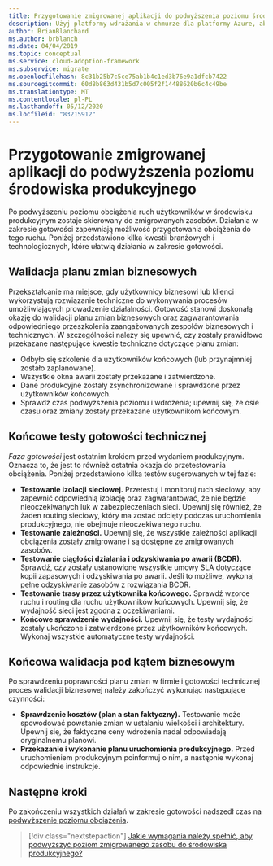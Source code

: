 ```yaml
---
title: Przygotowanie zmigrowanej aplikacji do podwyższenia poziomu środowiska produkcyjnego
description: Użyj platformy wdrażania w chmurze dla platformy Azure, aby poznać sprawdzanie poprawności, która dotyczy przygotowania zmigrowanej aplikacji do podwyższania poziomu produkcji.
author: BrianBlanchard
ms.author: brblanch
ms.date: 04/04/2019
ms.topic: conceptual
ms.service: cloud-adoption-framework
ms.subservice: migrate
ms.openlocfilehash: 8c31b25b7c5ce75ab1b4c1ed3b76e9a1dfcb7422
ms.sourcegitcommit: 60d8b863d431b5d7c005f2f14488620b6c4c49be
ms.translationtype: MT
ms.contentlocale: pl-PL
ms.lasthandoff: 05/12/2020
ms.locfileid: "83215912"
---
```

# <a name="prepare-a-migrated-application-for-production-promotion"></a>Przygotowanie zmigrowanej aplikacji do podwyższenia poziomu środowiska produkcyjnego

Po podwyższeniu poziomu obciążenia ruch użytkowników w środowisku produkcyjnym zostaje skierowany do zmigrowanych zasobów. Działania w zakresie gotowości zapewniają możliwość przygotowania obciążenia do tego ruchu. Poniżej przedstawiono kilka kwestii branżowych i technologicznych, które ułatwią działania w zakresie gotowości.

## <a name="validate-the-business-change-plan"></a>Walidacja planu zmian biznesowych

Przekształcanie ma miejsce, gdy użytkownicy biznesowi lub klienci wykorzystują rozwiązanie techniczne do wykonywania procesów umożliwiających prowadzenie działalności. Gotowość stanowi doskonałą okazję do walidacji [planu zmian biznesowych](./business-change-plan.md) oraz zagwarantowania odpowiedniego przeszkolenia zaangażowanych zespołów biznesowych i technicznych. W szczególności należy się upewnić, czy zostały prawidłowo przekazane następujące kwestie techniczne dotyczące planu zmian:

- Odbyło się szkolenie dla użytkowników końcowych (lub przynajmniej zostało zaplanowane).
- Wszystkie okna awarii zostały przekazane i zatwierdzone.
- Dane produkcyjne zostały zsynchronizowane i sprawdzone przez użytkowników końcowych.
- Sprawdź czas podwyższenia poziomu i wdrożenia; upewnij się, że osie czasu oraz zmiany zostały przekazane użytkownikom końcowym.

## <a name="final-technical-readiness-tests"></a>Końcowe testy gotowości technicznej

_Faza gotowości_ jest ostatnim krokiem przed wydaniem produkcyjnym. Oznacza to, że jest to również ostatnia okazja do przetestowania obciążenia. Poniżej przedstawiono kilka testów sugerowanych w tej fazie:

- **Testowanie izolacji sieciowej.** Przetestuj i monitoruj ruch sieciowy, aby zapewnić odpowiednią izolację oraz zagwarantować, że nie będzie nieoczekiwanych luk w zabezpieczeniach sieci. Upewnij się również, że żaden routing sieciowy, który ma zostać odcięty podczas uruchomienia produkcyjnego, nie obejmuje nieoczekiwanego ruchu.
- **Testowanie zależności.** Upewnij się, że wszystkie zależności aplikacji obciążenia zostały zmigrowane i są dostępne ze zmigrowanych zasobów.
- **Testowanie ciągłości działania i odzyskiwania po awarii (BCDR).** Sprawdź, czy zostały ustanowione wszystkie umowy SLA dotyczące kopii zapasowych i odzyskiwania po awarii. Jeśli to możliwe, wykonaj pełne odzyskiwanie zasobów z rozwiązania BCDR.
- **Testowanie trasy przez użytkownika końcowego.** Sprawdź wzorce ruchu i routing dla ruchu użytkowników końcowych. Upewnij się, że wydajność sieci jest zgodna z oczekiwaniami.
- **Końcowe sprawdzenie wydajności.** Upewnij się, że testy wydajności zostały ukończone i zatwierdzone przez użytkowników końcowych. Wykonaj wszystkie automatyczne testy wydajności.

## <a name="final-business-validation"></a>Końcowa walidacja pod kątem biznesowym

Po sprawdzeniu poprawności planu zmian w firmie i gotowości technicznej proces walidacji biznesowej należy zakończyć wykonując następujące czynności:

- **Sprawdzenie kosztów (plan a stan faktyczny).** Testowanie może spowodować powstanie zmian w ustalaniu wielkości i architektury. Upewnij się, że faktyczne ceny wdrożenia nadal odpowiadają oryginalnemu planowi.
- **Przekazanie i wykonanie planu uruchomienia produkcyjnego.** Przed uruchomieniem produkcyjnym poinformuj o nim, a następnie wykonaj odpowiednie instrukcje.

## <a name="next-steps"></a>Następne kroki

Po zakończeniu wszystkich działań w zakresie gotowości nadszedł czas na [podwyższenie poziomu obciążenia](./promote.md).

> [!div class="nextstepaction"]
> [Jakie wymagania należy spełnić, aby podwyższyć poziom zmigrowanego zasobu do środowiska produkcyjnego?](./promote.md)
